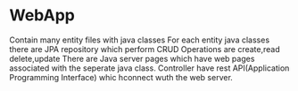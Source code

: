 # WebApp
Contain many entity files with java classes 
For each entity java  classes there are  JPA repository which perform CRUD Operations are create,read delete,update
There are Java server pages which have web pages associated with the seperate java class.
Controller have rest API(Application Programming Interface) whic hconnect wuth the web server.
